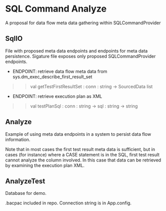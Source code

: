 # SQL Command Analyze #

A proposal for data flow meta data gathering within SQLCommandProvider

## SqlIO ##

File with proposed meta data endpoints and endpoints for meta data persistence. Sigature file exposes only proposed SQLCommandProvider endpoints.

- ENDPOINT: retrieve data flow meta data from sys.dm_exec_describe_first_result_set
>>val getTestFirstResultSet : conn : string -> SourcedData list

- ENDPOINT: retrieve execution plan as XML
>>val testPlanSql : conn : string -> sql : string -> string


## Analyze ##

Example of using meta data endpoints in a system to persist data flow information. 

Note that in most cases the first test result meta data is sufficient, but in cases (for instance) where a CASE statement is in the SQL, first test result cannot analyze the column involved. In this case that data can be retrieved by examining the execution plan XML.

## AnalyzeTest ##

Database for demo.

.bacpac included in repo. Connection string is in App.config.
